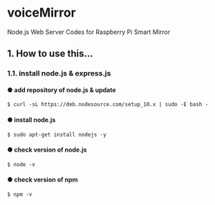 voiceMirror
===========
Node.js Web Server Codes for Raspberry Pi Smart Mirror

## 1. How to use this...

### 1.1. install node.js & express.js

#### ● add repository of node.js & update
```
$ curl -sL https://deb.nodesource.com/setup_10.x | sudo -E bash -
```

#### ● install node.js
```
$ sudo apt-get install nodejs -y
```

#### ● check version of node.js
```
$ node -v
```

#### ● check version of npm
```
$ npm -v
```


